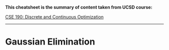 **This cheatsheet is the summary of content taken from UCSD course:**

[CSE 190: Discrete and Continuous Optimization](http://algorithms.eng.ucsd.edu/lp)

---

# Gaussian Elimination

